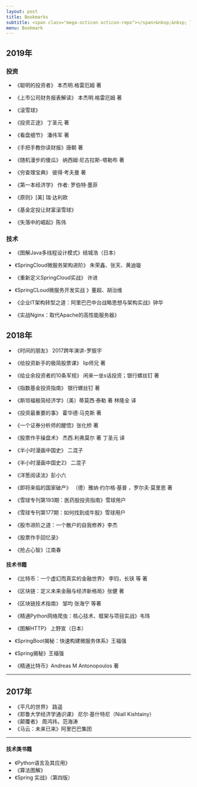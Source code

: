 ```yaml
---
layout: post
title: Bookmarks
subtitle: <span class="mega-octicon octicon-repo"></span>&nbsp;&nbsp; To mark useful libs - tools - books
menu: Bookmark
---
```


## 2019年

### 投资

- 《聪明的投资者》 本杰明.格雷厄姆 著

- 《上市公司财务报表解读》 本杰明.格雷厄姆 著

- 《滚雪球》

- 《投资正途》 丁圣元 著

- 《看盘细节》 潘伟军 著

- 《手把手教你读财报》唐朝 著

- 《随机漫步的傻瓜》 纳西姆·尼古拉斯-塔勒布 著

- 《穷查理宝典》 彼得·考夫曼 著

- 《第一本经济学》 作者: 罗伯特·墨菲

- 《原则》[美] 瑞·达利欧

-  《基金定投让财富滚雪球》

- 《失落中的崛起》陈伟

  

### 技术

- 《图解Java多线程设计模式》结城浩（日本）

-  《SpringCloud微服务架构进阶》 朱荣鑫、张天、黄迪璇

-  《重新定义SpringCloud实战》  许进

-  《SpringCLoud微服务开发实战 》董超、胡治维

- 《企业IT架构转型之道：阿里巴巴中台战略思想与架构实战》钟华

- 《实战Nginx：取代Apache的高性能服务器》

  

## 2018年

- 《时间的朋友》 2017跨年演讲-罗振宇

- 《给投资新手的极简股票课》 lip师兄 著

- 《给业余投资者的10条军规》 闲来一坐s话投资；银行螺丝钉 著

- 《指数基金投资指南》 银行螺丝钉 著

- 《斯坦福极简经济学》〔美〕蒂莫西·泰勒 著 林隆全 译

- 《投资最重要的事》 霍华德·马克斯 著

- 《一个证券分析师的醒悟》张化桥 著

- 《股票作手操盘术》 杰西.利弗莫尔 著 丁圣元 译

- 《半小时漫画中国史》 二混子

- 《半小时漫画中国史2》 二混子

- 《洋葱阅读法》彭小六

- 《即将来临的国家破产》 （德）雅纳·约尔格·基普 ，罗尔夫·莫里恩 著

- 《雪球专刊第193期：医药股投资指南》雪球用户

- 《雪球专刊第177期：如何找到成牛股》雪球用户

- 《股市进阶之道：一个散户的自我修养》李杰

- 《股票作手回忆录》

- 《抢占心智》江南春

  

#### 技术书籍

- 《比特币：一个虚幻而真实的金融世界》 李钧，长铗 等 著

- 《区块链：定义未来金融与经济新格局》张健 著

- 《区块链技术指南》 邹均 张海宁 等著

- 《精通Python网络爬虫：核心技术、框架与项目实战》韦玮

- 《图解HTTP》 上野宣（日本）

- 《SpringBoot揭秘：快速构建微服务体系》王福强

- 《Spring揭秘》王福强

- 《精通比特币》Andreas M Antonopoulos 著

  

------

## 2017年

- 《平凡的世界》 路遥
- 《耶鲁大学经济学通识课》 尼尔·基什特尼（Niall Kishtainy）
- 《颠覆者》 周鸿祎，范海涛
- 《马云：未来已来》阿里巴巴集团

------

#### 技术类书籍

- 《Python语言及其应用》
- 《算法图解》
- 《Spring 实战》（第四版）